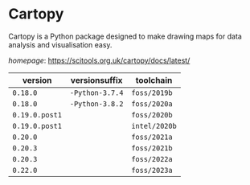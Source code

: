 # Cartopy

Cartopy is a Python package designed to make drawing maps for data analysis and visualisation easy.

*homepage*: <https://scitools.org.uk/cartopy/docs/latest/>

version | versionsuffix | toolchain
--------|---------------|----------
``0.18.0`` | ``-Python-3.7.4`` | ``foss/2019b``
``0.18.0`` | ``-Python-3.8.2`` | ``foss/2020a``
``0.19.0.post1`` |  | ``foss/2020b``
``0.19.0.post1`` |  | ``intel/2020b``
``0.20.0`` |  | ``foss/2021a``
``0.20.3`` |  | ``foss/2021b``
``0.20.3`` |  | ``foss/2022a``
``0.22.0`` |  | ``foss/2023a``
